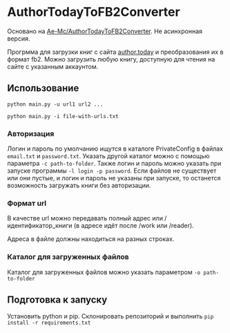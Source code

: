 # AuthorTodayToFB2Converter

Основано на [Ae-Mc/AuthorTodayToFB2Converter](https://github.com/Ae-Mc/AuthorTodayToFB2Converter).
Не асинхронная версия.

Прогрмма для загрузки книг с сайта [author.today](https://author.today) и преобразования их в формат fb2.
Можно загрузить любую книгу, доступную для чтения на сайте с указанным аккаунтом.

## Использование

```
python main.py -u url1 url2 ...
```

```
python main.py -i file-with-urls.txt
```

### Авторизация
Логин и пароль по умолчанию ищутся в каталоге PrivateConfig в файлах `email.txt` и `password.txt`.
Указать другой каталог можно с помощью параметра `-c path-to-folder`.
Также логин и пароль можно указать при запуске программы `-l login -p password`.
Если файлов не существует или они пустые, и логин и пароль не указаны при запуске, то останется возможность загружать книги без авторизации.

### Формат url
В качестве url можно передавать полный адрес или /идентификатор_книги (в адресе идёт после /work или /reader).

Адреса в файле должны находиться на разных строках.

### Каталог для загруженных файлов
Каталог для загруженных файлов можно указать параметром `-o path-to-folder`

## Подготовка к запуску
Установить python и pip.
Склонировать репозиторий и выполнить `pip install -r requirements.txt`
